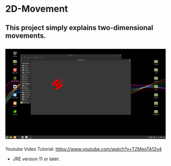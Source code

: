 # 2D-Movement
This project simply explains two-dimensional movements.
----------------------------------------------------------------------------------------------------------
![2D Movement](https://github.com/DannyWarp/Java-Game-Development.-2D-Movement/blob/main/2D%20Movement/Screenshot%20from%202021-06-02%2018-59-34.png)
----------------------------------------------------------------------------------------------------------
Youtube Video Tutorial: https://www.youtube.com/watch?v=TZMeoTA12v4
- JRE version 11 or later.


